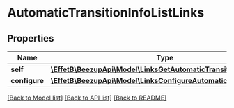 # AutomaticTransitionInfoListLinks

## Properties
Name | Type | Description | Notes
------------ | ------------- | ------------- | -------------
**self** | [**\EffetB\BeezupApi\Model\LinksGetAutomaticTransitionsLink**](LinksGetAutomaticTransitionsLink.md) |  | 
**configure** | [**\EffetB\BeezupApi\Model\LinksConfigureAutomaticTransitionsLink**](LinksConfigureAutomaticTransitionsLink.md) |  | 

[[Back to Model list]](../README.md#documentation-for-models) [[Back to API list]](../README.md#documentation-for-api-endpoints) [[Back to README]](../README.md)



